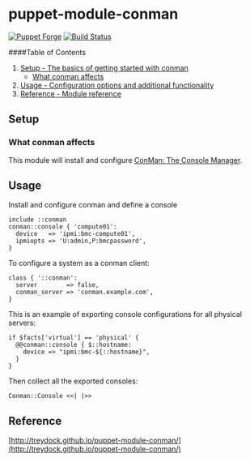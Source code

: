 # puppet-module-conman

[![Puppet Forge](http://img.shields.io/puppetforge/v/treydock/conman.svg)](https://forge.puppetlabs.com/treydock/conman)
[![Build Status](https://travis-ci.org/osc/puppet-module-conman.png)](https://travis-ci.org/osc/puppet-module-conman)

####Table of Contents

1. [Setup - The basics of getting started with conman](#setup)
    * [What conman affects](#what-conman-affects)
2. [Usage - Configuration options and additional functionality](#usage)
3. [Reference - Module reference](#reference)

## Setup

### What conman affects

This module will install and configure [ConMan: The Console Manager](https://github.com/dun/conman).

## Usage

Install and configure conman and define a console

```puppet
include ::conman
conman::console { 'compute01':
  device   => 'ipmi:bmc-compute01',
  ipmiopts => 'U:admin,P:bmcpassword',
}
```

To configure a system as a conman client:

```puppet
class { '::conman':
  server        => false,
  conman_server => 'conman.example.com',
}
```

This is an example of exporting console configurations for all physical servers:

```puppet
if $facts['virtual'] == 'physical' {
  @@conman::console { $::hostname:
    device => "ipmi:bmc-${::hostname}",
  }
}
```

Then collect all the exported consoles:

```puppet
Conman::Console <<| |>>
```

## Reference

[http://treydock.github.io/puppet-module-conman/](http://treydock.github.io/puppet-module-conman/)
